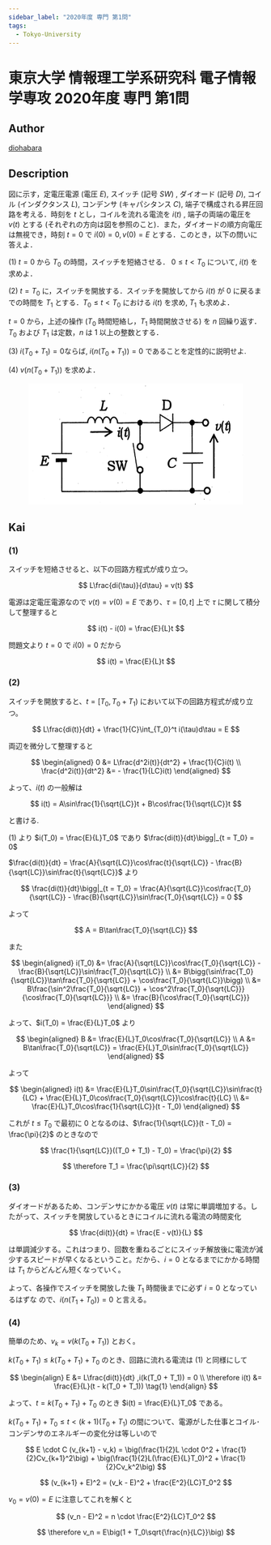 ```yaml
---
sidebar_label: "2020年度 専門 第1問"
tags:
  - Tokyo-University
---
```

# 東京大学 情報理工学系研究科 電子情報学専攻 2020年度 専門 第1問


## **Author**
[diohabara](https://github.com/diohabara/open_inshi)

## **Description**
図に示す，定電圧電源 (電圧 $E$), スイッチ (記号 $SW$) , ダイオード (記号 $D$), コイル (インダクタンス $L$), コンデンサ (キャパシタンス $C$), 端子で構成される昇圧回路を考える．時刻を $t$ とし，コイルを流れる電流を $i(t)$ , 端子の両端の電圧を $v(t)$ とする (それぞれの方向は図を参照のこと)．また，ダイオードの順方向電圧は無視でき，時刻 $t=0$ で $i(0)=0,v(0)=E$ とする．このとき，以下の問いに答えよ．

(1) $t=0$ から $T_0$ の時間，スイッチを短絡させる． $0 \le t < T_0$ について, $i(t)$ を求めよ．

(2) $t=T_0$ に，スイッチを開放する．スイッチを開放してから $i(t)$ が $0$ に戻るまでの時間を $T_1$ とする．$T_0 \le t < T_0$ における $i(t)$ を求め, $T_1$ も求めよ．

$t=0$ から，上述の操作 ($T_0$ 時間短絡し，$T_1$ 時間開放させる) を $n$ 回繰り返す．$T_0$ および $T_1$ は定数，$n$ は $1$ 以上の整数とする．

(3) $i(T_0 + T_1) = 0$ならば, $i(n(T_0 + T_1)) = 0$ であることを定性的に説明せよ.

(4) $v(n(T_0 + T_1))$ を求めよ．

<figure style="text-align:center;">
  <img src="https://raw.githubusercontent.com/Myyura/the_kai_project_assets/main/kakomonn/tokyo_university/IST/denshi_2020_1_p1.png" width="480" height="240" alt=""/>
</figure>

## **Kai**
### (1)
スイッチを短絡させると、以下の回路方程式が成り立つ。

$$
L\frac{di(\tau)}{d\tau} = v(t)
$$

電源は定電圧電源なので $v(t) = v(0) = E$ であり、$\tau = [0,t]$ 上で $\tau$ に関して積分して整理すると

$$
i(t) - i(0) = \frac{E}{L}t
$$

問題文より $t = 0$ で $i(0) = 0$ だから

$$
i(t) = \frac{E}{L}t
$$

### (2)
スイッチを開放すると、$t = [T_0, T_0 + T_1)$ において以下の回路方程式が成り立つ。

$$
L\frac{di(t)}{dt} + \frac{1}{C}\int_{T_0}^t i(\tau)d\tau = E
$$

両辺を微分して整理すると

$$
\begin{aligned}
0 &= L\frac{d^2i(t)}{dt^2} + \frac{1}{C}i(t) \\
\frac{d^2i(t)}{dt^2} &= - \frac{1}{LC}i(t)
\end{aligned}
$$

よって、$i(t)$ の一般解は

$$
i(t) = A\sin\frac{1}{\sqrt{LC}}t + B\cos\frac{1}{\sqrt{LC}}t
$$

と書ける.

(1) より $i(T_0) = \frac{E}{L}T_0$ であり $\frac{di(t)}{dt}\bigg|_{t = T_0} = 0$

$\frac{di(t)}{dt} = \frac{A}{\sqrt{LC}}\cos\frac{t}{\sqrt{LC}} - \frac{B}{\sqrt{LC}}\sin\frac{t}{\sqrt{LC}}$ より

$$
\frac{di(t)}{dt}\bigg|_{t = T_0} = \frac{A}{\sqrt{LC}}\cos\frac{T_0}{\sqrt{LC}} - \frac{B}{\sqrt{LC}}\sin\frac{T_0}{\sqrt{LC}} = 0
$$

よって

$$
A = B\tan\frac{T_0}{\sqrt{LC}}
$$

また

$$
\begin{aligned}
i(T_0) &= \frac{A}{\sqrt{LC}}\cos\frac{T_0}{\sqrt{LC}} - \frac{B}{\sqrt{LC}}\sin\frac{T_0}{\sqrt{LC}} \\
&= B\bigg(\sin\frac{T_0}{\sqrt{LC}}\tan\frac{T_0}{\sqrt{LC}} + \cos\frac{T_0}{\sqrt{LC}}\bigg) \\
&= B\frac{\sin^2\frac{T_0}{\sqrt{LC}} + \cos^2\frac{T_0}{\sqrt{LC}}}{\cos\frac{T_0}{\sqrt{LC}}} \\
&= \frac{B}{\cos\frac{T_0}{\sqrt{LC}}}
\end{aligned}
$$

よって、$i(T_0) = \frac{E}{L}T_0$ より

$$
\begin{aligned}
B &= \frac{E}{L}T_0\cos\frac{T_0}{\sqrt{LC}} \\
A &= B\tan\frac{T_0}{\sqrt{LC}} = \frac{E}{L}T_0\sin\frac{T_0}{\sqrt{LC}}
\end{aligned}
$$

よって

$$
\begin{aligned}
i(t) &= \frac{E}{L}T_0\sin\frac{T_0}{\sqrt{LC}}\sin\frac{t}{LC} + \frac{E}{L}T_0\cos\frac{T_0}{\sqrt{LC}}\cos\frac{t}{LC} \\
&= \frac{E}{L}T_0\cos\frac{1}{\sqrt{LC}}(t - T_0)
\end{aligned}
$$

これが $t \le T_0$ で最初に $0$ となるのは、$\frac{1}{\sqrt{LC}}(t - T_0) = \frac{\pi}{2}$ のときなので

$$
\frac{1}{\sqrt{LC}}((T_0 + T_1) - T_0) = \frac{\pi}{2}
$$

$$
\therefore T_1 = \frac{\pi\sqrt{LC}}{2}
$$

### (3)
ダイオードがあるため、コンデンサにかかる電圧 $v(t)$ は常に単調増加する。したがって、スイッチを開放しているときにコイルに流れる電流の時間変化

$$
\frac{di(t)}{dt} = \frac{E - v(t)}{L}
$$

は単調減少する。これはつまり、回数を重ねるごとにスイッチ解放後に電流が減少するスピードが早くなるということ。だから、$i = 0$ となるまでにかかる時間は $T_1$ からどんどん短くなっていく。

よって、各操作でスイッチを開放した後 $T_1$ 時間後までに必ず $i = 0$ となっているはずな
ので、$i(n(T_1 + T_0)) = 0$ と言える。

### (4)
簡単のため、$v_k = v(k(T_0 + T_1))$ とおく。

$k(T_0 + T_1) \le k(T_0 + T_1) + T_0$ のとき、回路に流れる電流は (1) と同様にして

$$
\begin{align}
E &= L\frac{di(t)}{dt} ,i(k(T_0 + T_1)) = 0 \\
\therefore i(t) &= \frac{E}{L}(t - k(T_0 + T_1)) \tag{1}
\end{align}
$$

よって、$t = k(T_0 + T_1) + T_0$ のとき $i(t) = \frac{E}{L}T_0$ である。

$k(T_0 + T_1) + T_0 \le t < (k + 1)(T_0 + T_1)$ の間について、電源がした仕事とコイル･コンデンサのエネルギーの変化分は等しいので

$$
E \cdot C (v_{k+1} - v_k) = \big(\frac{1}{2}L \cdot 0^2 + \frac{1}{2}Cv_{k+1}^2\big) + \big(\frac{1}{2}L(\frac{E}{L}T_0)^2 + \frac{1}{2}Cv_k^2\big)
$$

$$
(v_{k+1} + E)^2 = (v_k - E)^2 + \frac{E^2}{LC}T_0^2
$$

$v_0 = v(0) = E$ に注意してこれを解くと

$$
(v_n - E)^2 = n \cdot \frac{E^2}{LC}T_0^2
$$

$$
\therefore v_n = E\big(1 + T_0\sqrt{\frac{n}{LC}}\big)
$$
